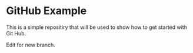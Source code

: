GitHub Example
==============

This is a simple repositiry that will be used to show how to get started with Git Hub.

Edit for new branch.
